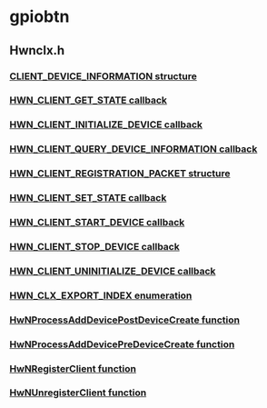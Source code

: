 # gpiobtn
## Hwnclx.h
### [CLIENT_DEVICE_INFORMATION structure](content\hwnclx\ns-hwnclx--client-device-information.md)
### [HWN_CLIENT_GET_STATE callback](content\hwnclx\nc-hwnclx-hwn-client-get-state.md)
### [HWN_CLIENT_INITIALIZE_DEVICE callback](content\hwnclx\nc-hwnclx-hwn-client-initialize-device.md)
### [HWN_CLIENT_QUERY_DEVICE_INFORMATION callback](content\hwnclx\nc-hwnclx-hwn-client-query-device-information.md)
### [HWN_CLIENT_REGISTRATION_PACKET structure](content\hwnclx\ns-hwnclx--hwn-client-registration-packet.md)
### [HWN_CLIENT_SET_STATE callback](content\hwnclx\nc-hwnclx-hwn-client-set-state.md)
### [HWN_CLIENT_START_DEVICE callback](content\hwnclx\nc-hwnclx-hwn-client-start-device.md)
### [HWN_CLIENT_STOP_DEVICE callback](content\hwnclx\nc-hwnclx-hwn-client-stop-device.md)
### [HWN_CLIENT_UNINITIALIZE_DEVICE callback](content\hwnclx\nc-hwnclx-hwn-client-uninitialize-device.md)
### [HWN_CLX_EXPORT_INDEX enumeration](content\hwnclx\ne-hwnclx--hwn-clx-export-index.md)
### [HwNProcessAddDevicePostDeviceCreate function](content\hwnclx\nf-hwnclx-hwnprocessadddevicepostdevicecreate.md)
### [HwNProcessAddDevicePreDeviceCreate function](content\hwnclx\nf-hwnclx-hwnprocessadddevicepredevicecreate.md)
### [HwNRegisterClient function](content\hwnclx\nf-hwnclx-hwnregisterclient.md)
### [HwNUnregisterClient function](content\hwnclx\nf-hwnclx-hwnunregisterclient.md)
